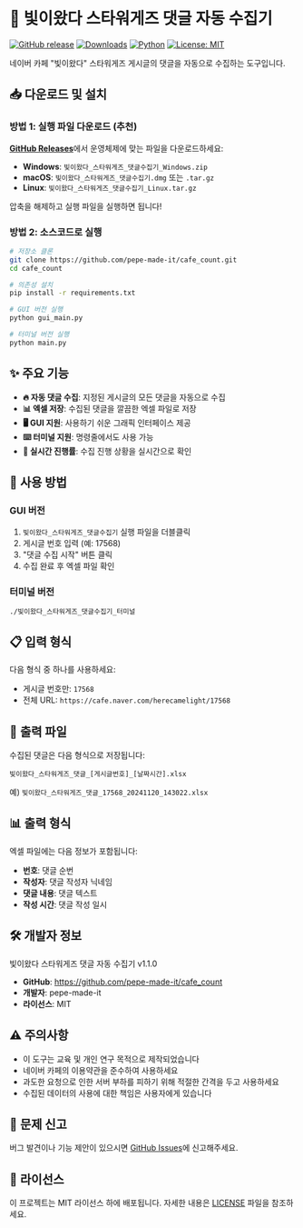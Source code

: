 # 🌟 빛이왔다 스타워게즈 댓글 자동 수집기

[![GitHub release](https://img.shields.io/github/release/pepe-made-it/cafe_count.svg)](https://github.com/pepe-made-it/cafe_count/releases)
[![Downloads](https://img.shields.io/github/downloads/pepe-made-it/cafe_count/total.svg)](https://github.com/pepe-made-it/cafe_count/releases)
[![Python](https://img.shields.io/badge/python-3.8+-blue.svg)](https://www.python.org/downloads/)
[![License: MIT](https://img.shields.io/badge/License-MIT-yellow.svg)](https://opensource.org/licenses/MIT)

네이버 카페 "빛이왔다" 스타워게즈 게시글의 댓글을 자동으로 수집하는 도구입니다.

## 📥 다운로드 및 설치

### 방법 1: 실행 파일 다운로드 (추천)
[**GitHub Releases**](https://github.com/pepe-made-it/cafe_count/releases)에서 운영체제에 맞는 파일을 다운로드하세요:

- **Windows**: `빛이왔다_스타워게즈_댓글수집기_Windows.zip`
- **macOS**: `빛이왔다_스타워게즈_댓글수집기.dmg` 또는 `.tar.gz`
- **Linux**: `빛이왔다_스타워게즈_댓글수집기_Linux.tar.gz`

압축을 해제하고 실행 파일을 실행하면 됩니다!

### 방법 2: 소스코드로 실행
```bash
# 저장소 클론
git clone https://github.com/pepe-made-it/cafe_count.git
cd cafe_count

# 의존성 설치
pip install -r requirements.txt

# GUI 버전 실행
python gui_main.py

# 터미널 버전 실행
python main.py
```

## ✨ 주요 기능

- **🔥 자동 댓글 수집**: 지정된 게시글의 모든 댓글을 자동으로 수집
- **📊 엑셀 저장**: 수집된 댓글을 깔끔한 엑셀 파일로 저장
- **🖥️ GUI 지원**: 사용하기 쉬운 그래픽 인터페이스 제공
- **⌨️ 터미널 지원**: 명령줄에서도 사용 가능
- **🔄 실시간 진행률**: 수집 진행 상황을 실시간으로 확인

## 🚀 사용 방법

### GUI 버전
1. `빛이왔다_스타워게즈_댓글수집기` 실행 파일을 더블클릭
2. 게시글 번호 입력 (예: 17568)
3. "댓글 수집 시작" 버튼 클릭
4. 수집 완료 후 엑셀 파일 확인

### 터미널 버전
```bash
./빛이왔다_스타워게즈_댓글수집기_터미널
```

## 📋 입력 형식

다음 형식 중 하나를 사용하세요:
- 게시글 번호만: `17568`
- 전체 URL: `https://cafe.naver.com/herecamelight/17568`

## 📁 출력 파일

수집된 댓글은 다음 형식으로 저장됩니다:
```
빛이왔다_스타워게즈_댓글_[게시글번호]_[날짜시간].xlsx
```

예) `빛이왔다_스타워게즈_댓글_17568_20241120_143022.xlsx`

## 📊 출력 형식

엑셀 파일에는 다음 정보가 포함됩니다:
- **번호**: 댓글 순번
- **작성자**: 댓글 작성자 닉네임
- **댓글 내용**: 댓글 텍스트
- **작성 시간**: 댓글 작성 일시

## 🛠️ 개발자 정보

빛이왔다 스타워게즈 댓글 자동 수집기 v1.1.0
- **GitHub**: https://github.com/pepe-made-it/cafe_count
- **개발자**: pepe-made-it
- **라이선스**: MIT

## ⚠️ 주의사항

- 이 도구는 교육 및 개인 연구 목적으로 제작되었습니다
- 네이버 카페의 이용약관을 준수하여 사용하세요
- 과도한 요청으로 인한 서버 부하를 피하기 위해 적절한 간격을 두고 사용하세요
- 수집된 데이터의 사용에 대한 책임은 사용자에게 있습니다

## 🐛 문제 신고

버그 발견이나 기능 제안이 있으시면 [GitHub Issues](https://github.com/pepe-made-it/cafe_count/issues)에 신고해주세요.

## 📄 라이선스

이 프로젝트는 MIT 라이선스 하에 배포됩니다. 자세한 내용은 [LICENSE](LICENSE) 파일을 참조하세요. 
